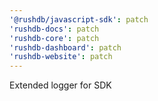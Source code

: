 ```yaml
---
'@rushdb/javascript-sdk': patch
'rushdb-docs': patch
'rushdb-core': patch
'rushdb-dashboard': patch
'rushdb-website': patch
---
```


Extended logger for SDK
